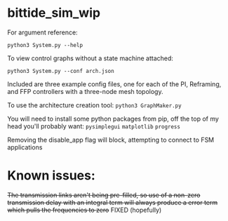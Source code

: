 # bittide_sim_wip

For argument reference:

`python3 System.py --help`

To view control graphs without a state machine attached:

`python3 System.py --conf arch.json`

Included are three example config files, one for each of the PI, Reframing, and FFP controllers with a three-node mesh topology.

To use the architecture creation tool:
`python3 GraphMaker.py`


You will need to install some python packages from pip, off the top of my head you'll probably want:
`pysimplegui`
`matplotlib`
`progress`

Removing the disable_app flag will block, attempting to connect to FSM applications

# Known issues:
~~The transmission links aren't being pre-filled, so use of a non-zero transmission delay with an integral term will always produce a error term which pulls the frequencies to zero~~ FIXED (hopefully)